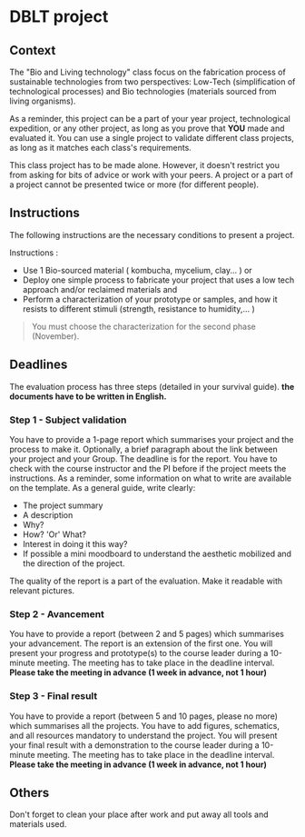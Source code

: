 # DBLT project
## Context

The "Bio and Living technology" class focus on the fabrication process of sustainable technologies from two perspectives: Low-Tech (simplification of technological processes) and Bio technologies (materials sourced from living organisms). 

As a reminder, this project can be a part of your year project, technological expedition, or any other project, as long as you prove that **YOU** made and evaluated it. You can use a single project to validate different class projects, as long as it matches each class's requirements.

This class project has to be made alone. However, it doesn't restrict you from asking for bits of advice or work with your peers. A project or a part of a project cannot be presented twice or more (for different people).


## Instructions

The following instructions are the necessary conditions to present a project. 

Instructions :
- Use 1 Bio-sourced material ( kombucha, mycelium, clay... )
or
- Deploy one simple process to fabricate your project that uses a low tech approach and/or reclaimed materials
and
- Perform a  characterization of your prototype or samples, and how it resists to different stimuli (strength, resistance to humidity,... )

> You must choose the characterization for the second phase (November).

## Deadlines

The evaluation process has three steps (detailed in your survival guide).
**the documents have to be written in English.**

### Step 1 - Subject validation


You have to provide a 1-page report which summarises your project and the process to make it. Optionally, a brief paragraph about the link between your project and your Group. 
The deadline is for the report. You have to check with the course instructor and the PI before if the project meets the instructions. 
As a reminder, some information on what to write are available on the template.  As a general guide, write clearly: 
 * The project summary
 * A description
 * Why? 
 * How? 'Or' What? 
 * Interest in doing it this way?
  * If possible a mini moodboard to understand the aesthetic mobilized and the direction of the project. 

The quality of the report is a part of the evaluation. Make it readable with relevant pictures. 


### Step 2 - Avancement


You have to provide a report (between 2 and 5 pages) which summarises your advancement. The report is an extension of the first one. You will present your progress and prototype(s) to the course leader during a 10-minute meeting. The meeting has to take place in the deadline interval. 
**Please take the meeting in advance (1 week in advance, not 1 hour)**

### Step 3 - Final result


You have to provide a report (between 5 and 10 pages, please no more) which summarises all the projects. You have to add figures, schematics, and all resources mandatory to understand the project. You will present your final result with a demonstration to the course leader during a 10-minute meeting. The meeting has to take place in the deadline interval.
**Please take the meeting in advance (1 week in advance, not 1 hour)**

## Others

Don't forget to clean your place after work and put away all tools and materials used.
